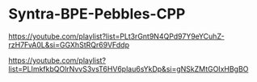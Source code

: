 # Syntra-BPE-Pebbles-CPP

https://youtube.com/playlist?list=PLt3rGnt9N4QPd97Y9eYCuhZ-rzH7FvA0L&si=GGXhStRQr69VFddp

https://youtube.com/playlist?list=PLImkfkbQOlrNvvS3vsT6HV6plau6sYkDp&si=gNSkZMtGOIxHBgBO
